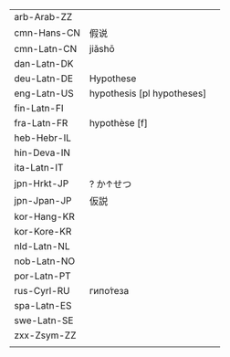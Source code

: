 | | | |
|-|-|-|
| arb-Arab-ZZ |  |  |
| cmn-Hans-CN | 假说 |  |
| cmn-Latn-CN | jiǎshō |  |
| dan-Latn-DK |  |  |
| deu-Latn-DE | Hypothese |  |
| eng-Latn-US | hypothesis [pl hypotheses] |  |
| fin-Latn-FI |  |  |
| fra-Latn-FR | hypothèse [f] |  |
| heb-Hebr-IL |  |  |
| hin-Deva-IN |  |  |
| ita-Latn-IT |  |  |
| jpn-Hrkt-JP | ? か↑せつ |  |
| jpn-Jpan-JP | 仮説 |  |
| kor-Hang-KR |  |  |
| kor-Kore-KR |  |  |
| nld-Latn-NL |  |  |
| nob-Latn-NO |  |  |
| por-Latn-PT |  |  |
| rus-Cyrl-RU | гипо́теза |  |
| spa-Latn-ES |  |  |
| swe-Latn-SE |  |  |
| zxx-Zsym-ZZ |  |  |
|  |  |  |

